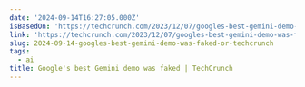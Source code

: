 ```yaml
---
date: '2024-09-14T16:27:05.000Z'
isBasedOn: 'https://techcrunch.com/2023/12/07/googles-best-gemini-demo-was-faked/'
link: 'https://techcrunch.com/2023/12/07/googles-best-gemini-demo-was-faked/'
slug: 2024-09-14-googles-best-gemini-demo-was-faked-or-techcrunch
tags:
  - ai
title: Google's best Gemini demo was faked | TechCrunch
---
```

 
